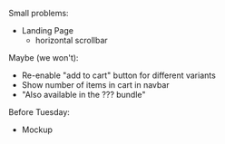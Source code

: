 Small problems:
- Landing Page
  - horizontal scrollbar



Maybe (we won't):
- Re-enable "add to cart" button for different variants
- Show number of items in cart in navbar
- "Also available in the ??? bundle"

Before Tuesday:
- Mockup
